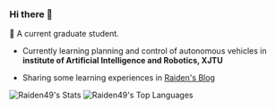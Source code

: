 ### Hi there 👋

<!--
**Raiden49/Raiden49** is a ✨ _special_ ✨ repository because its `README.md` (this file) appears on your GitHub profile.

Here are some ideas to get you started:

- 🔭 I’m currently working on ...
- 🌱 I’m currently learning ...
- 👯 I’m looking to collaborate on ...
- 🤔 I’m looking for help with ...
- 💬 Ask me about ...
- 📫 How to reach me: ...
- 😄 Pronouns: ...
- ⚡ Fun fact: ...
-->

🌱 A current graduate student.

- Currently learning planning and control of autonomous vehicles in **institute of Artificial Intelligence and Robotics, XJTU**

- Sharing some learning experiences in [Raiden's Blog](https://www.zhihu.com/people/scarf-44)

![Raiden49's Stats](https://github-readme-stats.vercel.app/api?username=Raiden49&theme=flag-india&show_icons=true&hide_border=true&count_private=true)
![Raiden49's Top Languages](https://github-readme-stats.vercel.app/api/top-langs/?username=Raiden49&theme=flag-india&show_icons=true&hide_border=true&layout=compact)

